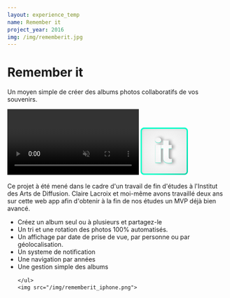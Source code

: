 ```yaml
---
layout: experience_temp
name: Remember it
project_year: 2016
img: /img/rememberit.jpg
---
```

<div class="project_content">
<div class="project__wrapper rememberit">
    <h1>Remember it</h1><p>Un moyen simple de créer des albums photos collaboratifs de vos souvenirs.</p>
</div>
<div class="project__container back_green">
  <video autoplay loop id="video-background" muted plays-inline>
      <source src="http://rememberit.be/video/social.mp4" type="video/mp4">
      <source src="http://rememberit.be/video/social.ogv" type="video/ogv">

  </video>
    <a target="blank" href="https://rememberit.be"><img src="/img/icone_it.png"></a>
    <p>Ce projet à été mené dans le cadre d'un travail de fin d'études à l'Institut des Arts de Diffusion. Claire Lacroix et moi-même avons travaillé deux ans sur cette web app afin d'obtenir à la fin de nos études un MVP déjà bien avancé.</p>
</div>
<div class="project__container rememberit_mockup">
    <ul class="specificite">
    <li>Créez un album seul ou à plusieurs et partagez-le</li>
    <li>Un tri et une rotation des photos 100% automatisés.</li>
    <li>Un affichage par date de prise de vue, par personne ou par géolocalisation.</li>
    <li>Un systeme de notification</li>
    <li>Une navigation par années</li>
    <li>Une gestion simple des albums</li>






    </ul>
    <img src="/img/rememberit_iphone.png">
</div>
</div>
